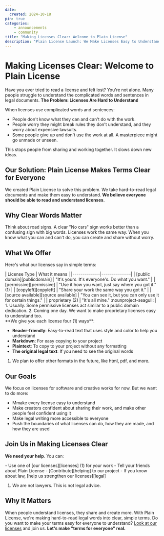 ```yaml
---
date:
  created: 2024-10-18
pin: true
categories:
    - announcements
    - community
title: "Making Licenses Clear: Welcome to Plain License"
description: "Plain License Launch: We Make Licenses Easy to Understand"
---
```


# Making Licenses Clear: Welcome to Plain License

Have you ever tried to read a license and felt lost? You're not alone. Many people struggle to understand the complicated words and sentences in legal documents. **The Problem: Licenses Are Hard to Understand**

When licenses use complicated words and sentences:

- People don't know what they can and can't do with the work.
- People worry they might break rules they don't understand, and they worry about expensive lawsuits.
- Some people give up and don't use the work at all. A masterpiece might go unmade or unseen.

This stops people from sharing and working together. It slows down new ideas.

## Our Solution: Plain License Makes Terms Clear for Everyone

We created Plain License to solve this problem. We take hard-to-read legal documents and make them easy to understand. **We believe everyone should be able to read and understand licenses.**

## Why Clear Words Matter

Think about road signs. A clear "No cars" sign works better than a confusing sign with big words. Licenses work the same way. When you know what you can and can't do, you can create and share without worry.

## What We Offer

Here's what our licenses say in simple terms:
<div class="annotate" markdown>
| License Type | What it means |
|--------------|---------------|
| [public domain][publicdomain] | "It's yours. It's everyone's. Do what you want." |
| [permissive][permissive] | "Use it how you want, just say where you got it." (1) |
| [copyleft][copyleft] | "Share your work the same way you got it." |
| [source available][source available] | "You can see it, but you can only use it for certain things." |
| proprietary (2) | "It's all mine." :nounproject-seagull: |
</div>
1.  Usually. Some permissive licenses act similar to a public domain dedication.
2.  Coming one day. We want to make proprietary licenses easy to understand too.
<div class="annotate" markdown>
**We give you each license four (1) ways**:
</div>

- **Reader-friendly**: Easy-to-read text that uses style and color to help you understand
- **Markdown**: For easy copying to your project
- **Plaintext**: To copy to your project without any formatting
- **The original legal text**: If you need to see the original words

1. We plan to offer other formats in the future, like html, pdf, and more.

## Our Goals

We focus on licenses for software and creative works for now. But we want to do more:

- Mmake every license easy to understand
- Make creators confident about sharing their work, and make other people feel confident using it
- Make legal writing more accessible to everyone
- Push the boundaries of what licenses can do, how they are made, and how they are used

## Join Us in Making Licenses Clear

**We need your help**. You can:
<div class="annotate" markdown>
-   Use one of [our licenses][licenses] (1) for your work
-   Tell your friends about Plain License
-   [Contribute][helping] to our project
-   If you know about law, [help us strengthen our licenses][legal]
</div>

1. We are not lawyers. This is not legal advice.

## Why It Matters

When people understand licenses, they share and create more. With Plain License, we're making hard-to-read legal words into clear, simple terms.
Do you want to make your terms easy for everyone to understand? [Look at our licenses][licenses] and join us. **Let's make "terms for everyone" real.**

[licenses]: ../../licenses/index.md "Our Licenses"
